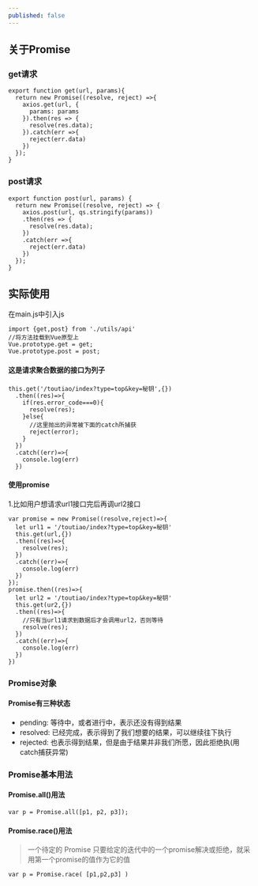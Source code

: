 ```yaml
---
published: false
---
```

## 关于Promise

### get请求

```
export function get(url, params){    
  return new Promise((resolve, reject) =>{        
    axios.get(url, {            
      params: params        
    }).then(res => {
      resolve(res.data);
    }).catch(err =>{
      reject(err.data)        
    })    
  });
}
```
### post请求

```
export function post(url, params) {
  return new Promise((resolve, reject) => {
    axios.post(url, qs.stringify(params))
    .then(res => {
      resolve(res.data);
    })
    .catch(err =>{
      reject(err.data)
    })
  });
}
```

## 实际使用
在main.js中引入js

```
import {get,post} from './utils/api'
//将方法挂载到Vue原型上
Vue.prototype.get = get;
Vue.prototype.post = post;
```

#### 这是请求聚合数据的接口为列子

```
this.get('/toutiao/index?type=top&key=秘钥',{})
  .then((res)=>{
    if(res.error_code===0){
      resolve(res);
    }else{
      //这里抛出的异常被下面的catch所捕获
      reject(error);
    }
  })
  .catch((err)=>{
    console.log(err)
  })
 ```
 
 
 
#### 使用promise

1.比如用户想请求url1接口完后再调url2接口

```
var promise = new Promise((resolve,reject)=>{
  let url1 = '/toutiao/index?type=top&key=秘钥'
  this.get(url,{})
  .then((res)=>{
    resolve(res);
  })
  .catch((err)=>{
    console.log(err)
  })
});
promise.then((res)=>{
  let url2 = '/toutiao/index?type=top&key=秘钥'
  this.get(ur2,{})
  .then((res)=>{
    //只有当url1请求到数据后才会调用url2，否则等待
    resolve(res);
  })
  .catch((err)=>{
    console.log(err)
  })
})
```

### Promise对象

#### Promise有三种状态

- pending: 等待中，或者进行中，表示还没有得到结果
- resolved: 已经完成，表示得到了我们想要的结果，可以继续往下执行
- rejected: 也表示得到结果，但是由于结果并非我们所愿，因此拒绝执(用catch捕获异常)

### Promise基本用法

#### Promise.all()用法

```
var p = Promise.all([p1, p2, p3]);
```

#### Promise.race()用法
>一个待定的 Promise 只要给定的迭代中的一个promise解决或拒绝，就采用第一个promise的值作为它的值

```
var p = Promise.race( [p1,p2,p3] )
```










